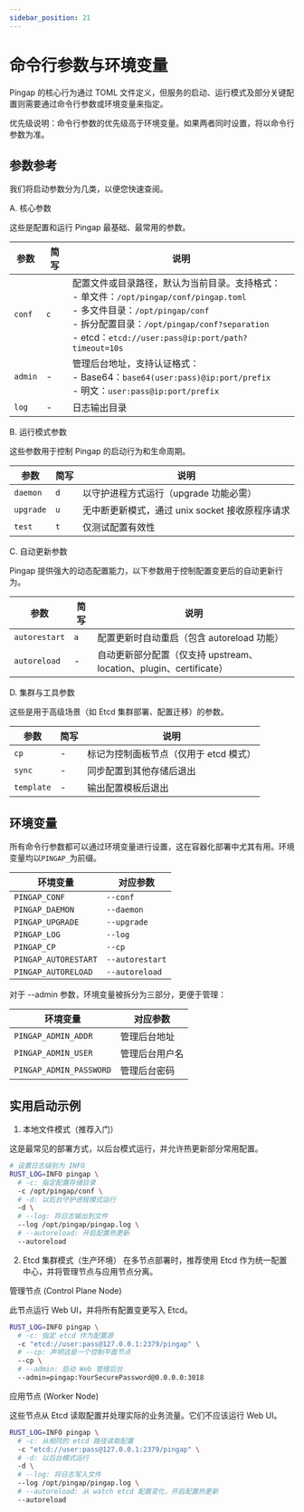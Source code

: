 ```yaml
---
sidebar_position: 21
---
```


# 命令行参数与环境变量

Pingap 的核心行为通过 TOML 文件定义，但服务的启动、运行模式及部分关键配置则需要通过命令行参数或环境变量来指定。

优先级说明：命令行参数的优先级高于环境变量。如果两者同时设置，将以命令行参数为准。

## 参数参考

我们将启动参数分为几类，以便您快速查阅。

A. 核心参数

这些是配置和运行 Pingap 最基础、最常用的参数。

| 参数    | 简写 | 说明                                                                                                                                                                                                                                           |
| ------- | ---- | ---------------------------------------------------------------------------------------------------------------------------------------------------------------------------------------------------------------------------------------------- |
| `conf`  | `c`  | 配置文件或目录路径，默认为当前目录。支持格式：<br />- 单文件：`/opt/pingap/conf/pingap.toml`<br />- 多文件目录：`/opt/pingap/conf`<br />- 拆分配置目录：`/opt/pingap/conf?separation`<br />- etcd：`etcd://user:pass@ip:port/path?timeout=10s` |
| `admin` | -    | 管理后台地址，支持认证格式：<br />- Base64：`base64(user:pass)@ip:port/prefix`<br />- 明文：`user:pass@ip:port/prefix`                                                                                                                         |
| `log`   | -    | 日志输出目录                                                                                                                                                                                                                                   |

B. 运行模式参数

这些参数用于控制 Pingap 的启动行为和生命周期。

| 参数      | 简写 | 说明                                            |
| --------- | ---- | ----------------------------------------------- |
| `daemon`  | `d`  | 以守护进程方式运行（upgrade 功能必需）          |
| `upgrade` | `u`  | 无中断更新模式，通过 unix socket 接收原程序请求 |
| `test`    | `t`  | 仅测试配置有效性                                |

C. 自动更新参数

Pingap 提供强大的动态配置能力，以下参数用于控制配置变更后的自动更新行为。

| 参数          | 简写 | 说明                                                               |
| ------------- | ---- | ------------------------------------------------------------------ |
| `autorestart` | `a`  | 配置更新时自动重启（包含 autoreload 功能）                         |
| `autoreload`  | -    | 自动更新部分配置（仅支持 upstream、location、plugin、certificate） |

D. 集群与工具参数

这些是用于高级场景（如 Etcd 集群部署、配置迁移）的参数。

| 参数       | 简写 | 说明                                   |
| ---------- | ---- | -------------------------------------- |
| `cp`       | -    | 标记为控制面板节点（仅用于 etcd 模式） |
| `sync`     | -    | 同步配置到其他存储后退出               |
| `template` | -    | 输出配置模板后退出                     |

## 环境变量

所有命令行参数都可以通过环境变量进行设置，这在容器化部署中尤其有用。环境变量均以`PINGAP_`为前缀。

| 环境变量             | 对应参数        |
| -------------------- | --------------- |
| `PINGAP_CONF`        | `--conf`        |
| `PINGAP_DAEMON`      | `--daemon`      |
| `PINGAP_UPGRADE`     | `--upgrade`     |
| `PINGAP_LOG`         | `--log`         |
| `PINGAP_CP`          | `--cp`          |
| `PINGAP_AUTORESTART` | `--autorestart` |
| `PINGAP_AUTORELOAD`  | `--autoreload`  |

对于 --admin 参数，环境变量被拆分为三部分，更便于管理：

| 环境变量                | 对应参数       |
| ----------------------- | -------------- |
| `PINGAP_ADMIN_ADDR`     | 管理后台地址   |
| `PINGAP_ADMIN_USER`     | 管理后台用户名 |
| `PINGAP_ADMIN_PASSWORD` | 管理后台密码   |


## 实用启动示例

1. 本地文件模式（推荐入门）

这是最常见的部署方式，以后台模式运行，并允许热更新部分常用配置。


```bash
# 设置日志级别为 INFO
RUST_LOG=INFO pingap \
  # -c: 指定配置存储目录
  -c /opt/pingap/conf \
  # -d: 以后台守护进程模式运行
  -d \
  # --log: 将日志输出到文件
  --log /opt/pingap/pingap.log \
  # --autoreload: 开启配置热更新
  --autoreload
```


2. Etcd 集群模式（生产环境）
在多节点部署时，推荐使用 Etcd 作为统一配置中心，并将管理节点与应用节点分离。

管理节点 (Control Plane Node)

此节点运行 Web UI，并将所有配置变更写入 Etcd。

```bash
RUST_LOG=INFO pingap \
  # -c: 指定 etcd 作为配置源
  -c "etcd://user:pass@127.0.0.1:2379/pingap" \
  # --cp: 声明这是一个控制平面节点
  --cp \
  # --admin: 启动 Web 管理后台
  --admin=pingap:YourSecurePassword@0.0.0.0:3018
```

应用节点 (Worker Node)

这些节点从 Etcd 读取配置并处理实际的业务流量。它们不应该运行 Web UI。

```bash
RUST_LOG=INFO pingap \
  # -c: 从相同的 etcd 路径读取配置
  -c "etcd://user:pass@127.0.0.1:2379/pingap" \
  # -d: 以后台模式运行
  -d \
  # --log: 将日志写入文件
  --log /opt/pingap/pingap.log \
  # --autoreload: 从 watch etcd 配置变化，开启配置热更新
  --autoreload
```

